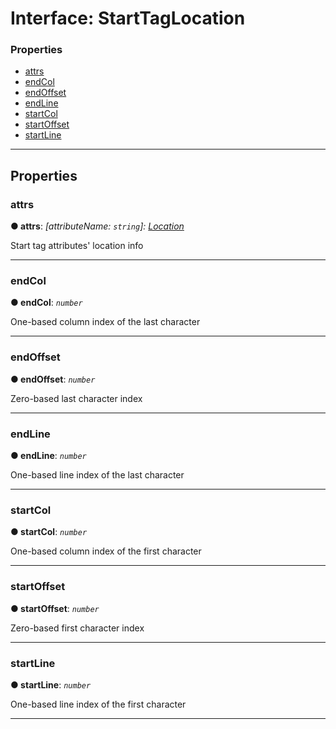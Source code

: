 # Interface: StartTagLocation

### Properties

* [attrs](#attrs)
* [endCol](#endcol)
* [endOffset](#endoffset)
* [endLine](#endline)
* [startCol](#startcol)
* [startOffset](#startoffset)
* [startLine](#startline)

---

## Properties

<a id="attrs"></a>

###  attrs

**● attrs**: *\[attributeName: `string`\]:&nbsp;[Location](location.md)*

Start tag attributes' location info

___
<a id="endcol"></a>

###  endCol

**● endCol**: *`number`*

One-based column index of the last character

___
<a id="endoffset"></a>

###  endOffset

**● endOffset**: *`number`*

Zero-based last character index

___
<a id="endline"></a>

###  endLine

**● endLine**: *`number`*

One-based line index of the last character

___
<a id="startcol"></a>

###  startCol

**● startCol**: *`number`*

One-based column index of the first character

___
<a id="startoffset"></a>

###  startOffset

**● startOffset**: *`number`*

Zero-based first character index

___
<a id="startline"></a>

###  startLine

**● startLine**: *`number`*

One-based line index of the first character

___

